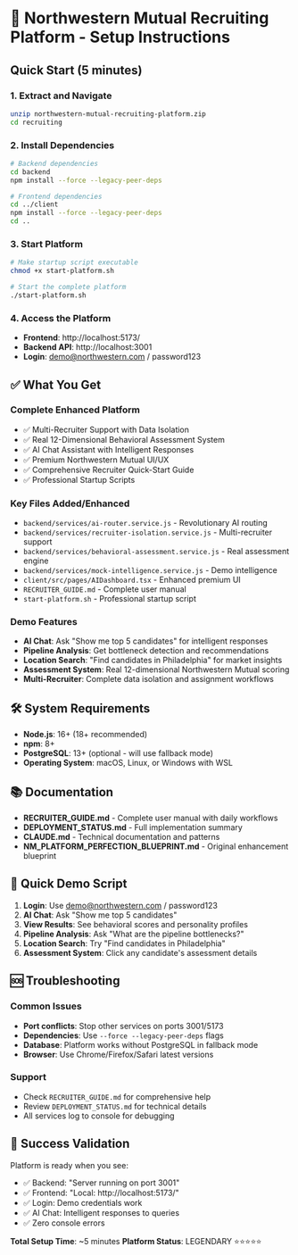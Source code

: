 # 🚀 Northwestern Mutual Recruiting Platform - Setup Instructions

## Quick Start (5 minutes)

### 1. Extract and Navigate
```bash
unzip northwestern-mutual-recruiting-platform.zip
cd recruiting
```

### 2. Install Dependencies
```bash
# Backend dependencies
cd backend
npm install --force --legacy-peer-deps

# Frontend dependencies
cd ../client
npm install --force --legacy-peer-deps
cd ..
```

### 3. Start Platform
```bash
# Make startup script executable
chmod +x start-platform.sh

# Start the complete platform
./start-platform.sh
```

### 4. Access the Platform
- **Frontend**: http://localhost:5173/
- **Backend API**: http://localhost:3001
- **Login**: demo@northwestern.com / password123

## ✅ What You Get

### Complete Enhanced Platform
- ✅ Multi-Recruiter Support with Data Isolation
- ✅ Real 12-Dimensional Behavioral Assessment System
- ✅ AI Chat Assistant with Intelligent Responses
- ✅ Premium Northwestern Mutual UI/UX
- ✅ Comprehensive Recruiter Quick-Start Guide
- ✅ Professional Startup Scripts

### Key Files Added/Enhanced
- `backend/services/ai-router.service.js` - Revolutionary AI routing
- `backend/services/recruiter-isolation.service.js` - Multi-recruiter support
- `backend/services/behavioral-assessment.service.js` - Real assessment engine
- `backend/services/mock-intelligence.service.js` - Demo intelligence
- `client/src/pages/AIDashboard.tsx` - Enhanced premium UI
- `RECRUITER_GUIDE.md` - Complete user manual
- `start-platform.sh` - Professional startup script

### Demo Features
- **AI Chat**: Ask "Show me top 5 candidates" for intelligent responses
- **Pipeline Analysis**: Get bottleneck detection and recommendations
- **Location Search**: "Find candidates in Philadelphia" for market insights
- **Assessment System**: Real 12-dimensional Northwestern Mutual scoring
- **Multi-Recruiter**: Complete data isolation and assignment workflows

## 🛠️ System Requirements

- **Node.js**: 16+ (18+ recommended)
- **npm**: 8+
- **PostgreSQL**: 13+ (optional - will use fallback mode)
- **Operating System**: macOS, Linux, or Windows with WSL

## 📚 Documentation

- **RECRUITER_GUIDE.md** - Complete user manual with daily workflows
- **DEPLOYMENT_STATUS.md** - Full implementation summary
- **CLAUDE.md** - Technical documentation and patterns
- **NM_PLATFORM_PERFECTION_BLUEPRINT.md** - Original enhancement blueprint

## 🎯 Quick Demo Script

1. **Login**: Use demo@northwestern.com / password123
2. **AI Chat**: Ask "Show me top 5 candidates"
3. **View Results**: See behavioral scores and personality profiles
4. **Pipeline Analysis**: Ask "What are the pipeline bottlenecks?"
5. **Location Search**: Try "Find candidates in Philadelphia"
6. **Assessment System**: Click any candidate's assessment details

## 🆘 Troubleshooting

### Common Issues
- **Port conflicts**: Stop other services on ports 3001/5173
- **Dependencies**: Use `--force --legacy-peer-deps` flags
- **Database**: Platform works without PostgreSQL in fallback mode
- **Browser**: Use Chrome/Firefox/Safari latest versions

### Support
- Check `RECRUITER_GUIDE.md` for comprehensive help
- Review `DEPLOYMENT_STATUS.md` for technical details
- All services log to console for debugging

## 🎉 Success Validation

Platform is ready when you see:
- ✅ Backend: "Server running on port 3001"
- ✅ Frontend: "Local: http://localhost:5173/"
- ✅ Login: Demo credentials work
- ✅ AI Chat: Intelligent responses to queries
- ✅ Zero console errors

**Total Setup Time**: ~5 minutes
**Platform Status**: LEGENDARY ⭐⭐⭐⭐⭐